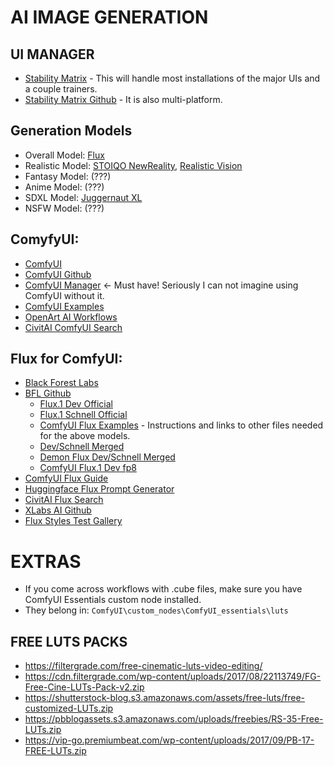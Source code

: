 # AI IMAGE GENERATION

## UI MANAGER
- [Stability Matrix](https://lykos.ai/) - This will handle most installations of the major UIs and a couple trainers.
- [Stability Matrix Github](https://github.com/LykosAI/StabilityMatrix) - It is also multi-platform.

## Generation Models
- Overall Model: [Flux](https://huggingface.co/black-forest-labs)
- Realistic Model: [STOIQO NewReality](https://civitai.com/models/161068?modelVersionId=728048), [Realistic Vision](https://civitai.com/models/4201/realistic-vision-v60-b1)
- Fantasy Model: (???)
- Anime Model: (???)
- SDXL Model: [Juggernaut XL](https://civitai.com/models/133005/juggernaut-xl)
- NSFW Model: (???)

## ComyfyUI: 
- [ComfyUI](https://www.comfy.org/)
- [ComfyUI Github](https://github.com/comfyanonymous/ComfyUI)
- [ComfyUI Manager](https://github.com/ltdrdata/ComfyUI-Manager) <- Must have! Seriously I can not imagine using ComfyUI without it.
- [ComfyUI Examples](https://comfyanonymous.github.io/ComfyUI_examples/)
- [OpenArt AI Workflows](https://openart.ai/workflows/home)
- [CivitAI ComfyUI Search](https://civitai.com/search/models?sortBy=models_v9&query=comfyui)

## Flux for ComfyUI:
- [Black Forest Labs](https://blackforestlabs.ai/announcing-black-forest-labs/?ref=blog.fal.ai)
- [BFL Github](https://github.com/black-forest-labs/flux)
  - [Flux.1 Dev Official](https://huggingface.co/black-forest-labs/FLUX.1-dev/blob/main/flux1-dev.safetensors)
  - [Flux.1 Schnell Official](https://huggingface.co/black-forest-labs/FLUX.1-schnell/blob/main/flux1-schnell.safetensors)
  - [ComfyUI Flux Examples](https://comfyanonymous.github.io/ComfyUI_examples/flux/) - Instructions and links to other files needed for the above models.
  - [Dev/Schnell Merged](https://huggingface.co/drbaph/FLUX.1-schnell-dev-merged/blob/main/FLUX.1-schnell-dev-merged.safetensors)
  - [Demon Flux Dev/Schnell Merged](https://civitai.com/models/622876)
  - [ComfyUI Flux.1 Dev fp8](https://huggingface.co/Comfy-Org/flux1-dev/blob/main/flux1-dev-fp8.safetensors)
- [ComfyUI Flux Guide](https://comfyui-wiki.com/tutorial/advanced/flux1-comfyui-guide-workflow-and-examples.en-US)
- [Huggingface Flux Prompt Generator](https://huggingface.co/spaces/gokaygokay/FLUX-Prompt-Generator)
- [CivitAI Flux Search](https://civitai.com/search/models?sortBy=models_v9&query=flux)
- [XLabs AI Github](https://github.com/XLabs-AI/x-flux)
- [Flux Styles Test Gallery](https://enragedantelope.github.io/Styles-FluxDev/)

# EXTRAS
- If you come across workflows with .cube files, make sure you have ComfyUI Essentials custom node installed.
- They belong in: ```ComfyUI\custom_nodes\ComfyUI_essentials\luts```

## FREE LUTS PACKS
- https://filtergrade.com/free-cinematic-luts-video-editing/
- https://cdn.filtergrade.com/wp-content/uploads/2017/08/22113749/FG-Free-Cine-LUTs-Pack-v2.zip
- https://shutterstock-blog.s3.amazonaws.com/assets/free-luts/free-customized-LUTs.zip
- https://pbblogassets.s3.amazonaws.com/uploads/freebies/RS-35-Free-LUTs.zip
- https://vip-go.premiumbeat.com/wp-content/uploads/2017/09/PB-17-FREE-LUTs.zip
